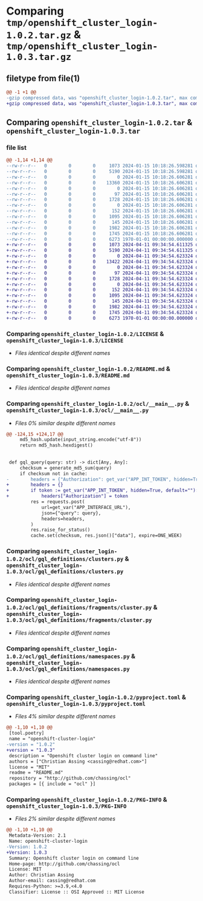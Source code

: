 # Comparing `tmp/openshift_cluster_login-1.0.2.tar.gz` & `tmp/openshift_cluster_login-1.0.3.tar.gz`

## filetype from file(1)

```diff
@@ -1 +1 @@
-gzip compressed data, was "openshift_cluster_login-1.0.2.tar", max compression
+gzip compressed data, was "openshift_cluster_login-1.0.3.tar", max compression
```

## Comparing `openshift_cluster_login-1.0.2.tar` & `openshift_cluster_login-1.0.3.tar`

### file list

```diff
@@ -1,14 +1,14 @@
--rw-r--r--   0        0        0     1073 2024-01-15 10:18:26.598281 openshift_cluster_login-1.0.2/LICENSE
--rw-r--r--   0        0        0     5190 2024-01-15 10:18:26.598281 openshift_cluster_login-1.0.2/README.md
--rw-r--r--   0        0        0        0 2024-01-15 10:18:26.606281 openshift_cluster_login-1.0.2/ocl/__init__.py
--rw-r--r--   0        0        0    13360 2024-01-15 10:18:26.606281 openshift_cluster_login-1.0.2/ocl/__main__.py
--rw-r--r--   0        0        0        0 2024-01-15 10:18:26.606281 openshift_cluster_login-1.0.2/ocl/gql_definitions/__init__.py
--rw-r--r--   0        0        0       97 2024-01-15 10:18:26.606281 openshift_cluster_login-1.0.2/ocl/gql_definitions/clusters.gql
--rw-r--r--   0        0        0     1728 2024-01-15 10:18:26.606281 openshift_cluster_login-1.0.2/ocl/gql_definitions/clusters.py
--rw-r--r--   0        0        0        0 2024-01-15 10:18:26.606281 openshift_cluster_login-1.0.2/ocl/gql_definitions/fragments/__init__.py
--rw-r--r--   0        0        0      152 2024-01-15 10:18:26.606281 openshift_cluster_login-1.0.2/ocl/gql_definitions/fragments/cluster.gql
--rw-r--r--   0        0        0     1095 2024-01-15 10:18:26.606281 openshift_cluster_login-1.0.2/ocl/gql_definitions/fragments/cluster.py
--rw-r--r--   0        0        0      145 2024-01-15 10:18:26.606281 openshift_cluster_login-1.0.2/ocl/gql_definitions/namespaces.gql
--rw-r--r--   0        0        0     1982 2024-01-15 10:18:26.606281 openshift_cluster_login-1.0.2/ocl/gql_definitions/namespaces.py
--rw-r--r--   0        0        0     1745 2024-01-15 10:18:26.606281 openshift_cluster_login-1.0.2/pyproject.toml
--rw-r--r--   0        0        0     6273 1970-01-01 00:00:00.000000 openshift_cluster_login-1.0.2/PKG-INFO
+-rw-r--r--   0        0        0     1073 2024-04-11 09:34:54.611325 openshift_cluster_login-1.0.3/LICENSE
+-rw-r--r--   0        0        0     5190 2024-04-11 09:34:54.611325 openshift_cluster_login-1.0.3/README.md
+-rw-r--r--   0        0        0        0 2024-04-11 09:34:54.623324 openshift_cluster_login-1.0.3/ocl/__init__.py
+-rw-r--r--   0        0        0    13422 2024-04-11 09:34:54.623324 openshift_cluster_login-1.0.3/ocl/__main__.py
+-rw-r--r--   0        0        0        0 2024-04-11 09:34:54.623324 openshift_cluster_login-1.0.3/ocl/gql_definitions/__init__.py
+-rw-r--r--   0        0        0       97 2024-04-11 09:34:54.623324 openshift_cluster_login-1.0.3/ocl/gql_definitions/clusters.gql
+-rw-r--r--   0        0        0     1728 2024-04-11 09:34:54.623324 openshift_cluster_login-1.0.3/ocl/gql_definitions/clusters.py
+-rw-r--r--   0        0        0        0 2024-04-11 09:34:54.623324 openshift_cluster_login-1.0.3/ocl/gql_definitions/fragments/__init__.py
+-rw-r--r--   0        0        0      152 2024-04-11 09:34:54.623324 openshift_cluster_login-1.0.3/ocl/gql_definitions/fragments/cluster.gql
+-rw-r--r--   0        0        0     1095 2024-04-11 09:34:54.623324 openshift_cluster_login-1.0.3/ocl/gql_definitions/fragments/cluster.py
+-rw-r--r--   0        0        0      145 2024-04-11 09:34:54.623324 openshift_cluster_login-1.0.3/ocl/gql_definitions/namespaces.gql
+-rw-r--r--   0        0        0     1982 2024-04-11 09:34:54.623324 openshift_cluster_login-1.0.3/ocl/gql_definitions/namespaces.py
+-rw-r--r--   0        0        0     1745 2024-04-11 09:34:54.623324 openshift_cluster_login-1.0.3/pyproject.toml
+-rw-r--r--   0        0        0     6273 1970-01-01 00:00:00.000000 openshift_cluster_login-1.0.3/PKG-INFO
```

### Comparing `openshift_cluster_login-1.0.2/LICENSE` & `openshift_cluster_login-1.0.3/LICENSE`

 * *Files identical despite different names*

### Comparing `openshift_cluster_login-1.0.2/README.md` & `openshift_cluster_login-1.0.3/README.md`

 * *Files identical despite different names*

### Comparing `openshift_cluster_login-1.0.2/ocl/__main__.py` & `openshift_cluster_login-1.0.3/ocl/__main__.py`

 * *Files 0% similar despite different names*

```diff
@@ -124,15 +124,17 @@
     md5_hash.update(input_string.encode("utf-8"))
     return md5_hash.hexdigest()
 
 
 def gql_query(query: str) -> dict[Any, Any]:
     checksum = generate_md5_sum(query)
     if checksum not in cache:
-        headers = {"Authorization": get_var("APP_INT_TOKEN", hidden=True)}
+        headers = {}
+        if token := get_var("APP_INT_TOKEN", hidden=True, default=""):
+            headers["Authorization"] = token
         res = requests.post(
             url=get_var("APP_INTERFACE_URL"),
             json={"query": query},
             headers=headers,
         )
         res.raise_for_status()
         cache.set(checksum, res.json()["data"], expire=ONE_WEEK)
```

### Comparing `openshift_cluster_login-1.0.2/ocl/gql_definitions/clusters.py` & `openshift_cluster_login-1.0.3/ocl/gql_definitions/clusters.py`

 * *Files identical despite different names*

### Comparing `openshift_cluster_login-1.0.2/ocl/gql_definitions/fragments/cluster.py` & `openshift_cluster_login-1.0.3/ocl/gql_definitions/fragments/cluster.py`

 * *Files identical despite different names*

### Comparing `openshift_cluster_login-1.0.2/ocl/gql_definitions/namespaces.py` & `openshift_cluster_login-1.0.3/ocl/gql_definitions/namespaces.py`

 * *Files identical despite different names*

### Comparing `openshift_cluster_login-1.0.2/pyproject.toml` & `openshift_cluster_login-1.0.3/pyproject.toml`

 * *Files 4% similar despite different names*

```diff
@@ -1,10 +1,10 @@
 [tool.poetry]
 name = "openshift-cluster-login"
-version = "1.0.2"
+version = "1.0.3"
 description = "Openshift cluster login on command line"
 authors = ["Christian Assing <cassing@redhat.com>"]
 license = "MIT"
 readme = "README.md"
 repository = "http://github.com/chassing/ocl"
 packages = [{ include = "ocl" }]
```

### Comparing `openshift_cluster_login-1.0.2/PKG-INFO` & `openshift_cluster_login-1.0.3/PKG-INFO`

 * *Files 2% similar despite different names*

```diff
@@ -1,10 +1,10 @@
 Metadata-Version: 2.1
 Name: openshift-cluster-login
-Version: 1.0.2
+Version: 1.0.3
 Summary: Openshift cluster login on command line
 Home-page: http://github.com/chassing/ocl
 License: MIT
 Author: Christian Assing
 Author-email: cassing@redhat.com
 Requires-Python: >=3.9,<4.0
 Classifier: License :: OSI Approved :: MIT License
```

